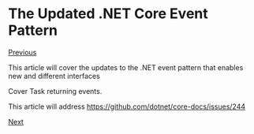 # The Updated .NET Core Event Pattern

[Previous](event-pattern.md)

This article will cover the updates to the
.NET event pattern that enables new and different interfaces

Cover Task returning events.

This article will address https://github.com/dotnet/core-docs/issues/244

[Next](distinguish-delegates-events.md)
